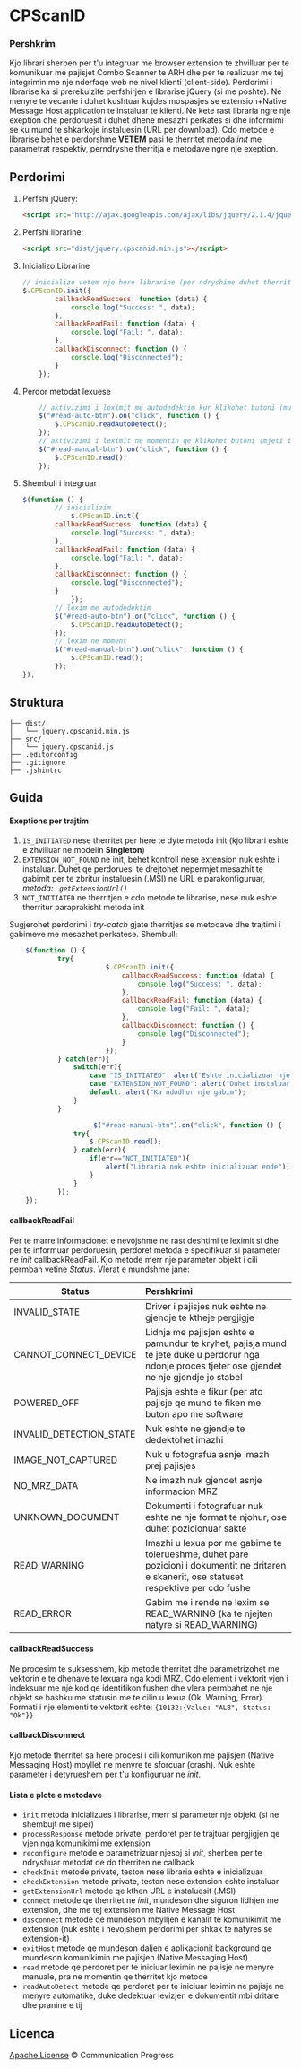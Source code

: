 # CPScanID

### Pershkrim
Kjo librari sherben per t'u integruar me browser extension te zhvilluar per te komunikuar me pajisjet Combo Scanner te ARH dhe per te realizuar me tej integrimin me nje nderfaqe web ne nivel klienti (client-side).
Perdorimi i librarise ka si prerekuizite perfshirjen e librarise jQuery (si me poshte).
Ne menyre te vecante i duhet kushtuar kujdes mospasjes se extension+Native Message Host application te instaluar te klienti. Ne kete rast libraria ngre nje exeption dhe perdoruesit i duhet dhene mesazhi perkates si dhe informimi se ku mund te shkarkoje instaluesin (URL per download).
Cdo metode e librarise behet e perdorshme **VETEM** pasi te therritet metoda *init* me parametrat respektiv, perndryshe therritja e metodave ngre nje exeption.

## Perdorimi

1. Perfshi jQuery:

	```html
	<script src="http://ajax.googleapis.com/ajax/libs/jquery/2.1.4/jquery.min.js"></script>
	```

2. Perfshi librarine:

	```html
	<script src="dist/jquery.cpscanid.min.js"></script>
	```

3. Inicializo Librarine
	```javascript
	// inicializo vetem nje here librarine (per ndryshime duhet therritur metoda rikonfiguruese)
	$.CPScanID.init({
	        callbackReadSuccess: function (data) {
	            console.log("Success: ", data);
	        },
	        callbackReadFail: function (data) {
	            console.log("Fail: ", data);
	        },
	        callbackDisconnect: function () {
	            console.log("Disconnected");
	        }
	    });
	```
4. Perdor metodat lexuese
	```javascript
	    // aktivizimi i leximit me autodedektim kur klikohet butoni (mund te aktivizohet qe ne dom.load)
	    $("#read-auto-btn").on("click", function () {
	        $.CPScanID.readAutoDetect();
	    });
	    // aktivizimi i leximit ne momentin qe klikohet butoni (mjeti i identifikimit duhet te jete i vendosur paraprakisht)
	    $("#read-manual-btn").on("click", function () {
	        $.CPScanID.read();
	    });
	```
5. Shembull i integruar

	```javascript
	$(function () {
	        // inicializim
    	        $.CPScanID.init({
    		callbackReadSuccess: function (data) {
    			console.log("Success: ", data);
    		},
    		callbackReadFail: function (data) {
    			console.log("Fail: ", data);
    		},
    		callbackDisconnect: function () {
    			console.log("Disconnected");
    		}
    	        });
	        // lexim me autodedektim
	        $("#read-auto-btn").on("click", function () {
	            $.CPScanID.readAutoDetect();
	        });
	        // lexim ne moment
	        $("#read-manual-btn").on("click", function () {
	            $.CPScanID.read();
	        });
	});
	```

## Struktura


```
├── dist/
│   └── jquery.cpscanid.min.js
├── src/
│   └── jquery.cpscanid.js
├── .editorconfig
├── .gitignore
├── .jshintrc
```

## Guida

#### Exeptions per trajtim
1. ```IS_INITIATED``` nese therritet per here te dyte metoda init (kjo librari eshte e zhvilluar ne modelin **Singleton**)
2. ```EXTENSION_NOT_FOUND``` ne init, behet kontroll nese extension nuk eshte i instaluar. Duhet qe perdoruesi te drejtohet nepermjet mesazhit te gabimit per te zbritur instaluesin (.MSI) ne URL e parakonfiguruar, *metoda: ``` getExtensionUrl()```*
3. ```NOT_INITIATED``` ne therritjen e cdo metode te librarise, nese nuk eshte therritur paraprakisht metoda init

Sugjerohet perdorimi i *try-catch* gjate therritjes se metodave dhe trajtimi i gabimeve me mesazhet perkatese. Shembull:

```javascript
	$(function () {
	        try{
                        $.CPScanID.init({
                            callbackReadSuccess: function (data) {
                                console.log("Success: ", data);
                            },
                            callbackReadFail: function (data) {
                                console.log("Fail: ", data);
                            },
                            callbackDisconnect: function () {
                                console.log("Disconnected");
                            }
                        });
	        } catch(err){
	            switch(err){
	                case "IS_INITIATED": alert("Eshte inicializuar nje here!");break;
	                case "EXTENSION_NOT_FOUND": alert("Duhet instaluar extension, vizitoni url-ne: "+$.CPScanID.getExtensionUrl());break;
	                default: alert("Ka ndodhur nje gabim");
	            }
	        }

                     $("#read-manual-btn").on("click", function () {
	            try{
	                $.CPScanID.read();
	            } catch(err){
	                if(err=="NOT_INITIATED"){
	                    alert("Libraria nuk eshte inicializuar ende");
	                }
	            }
	        });
	});
```

#### callbackReadFail
Per te marre informacionet e nevojshme ne rast deshtimi te leximit si dhe per te informuar perdoruesin, perdoret metoda e specifikuar si parameter ne *init* callbackReadFail.
Kjo metode merr nje parameter objekt i cili permban vetine *Status*. Vlerat e mundshme jane:

| Status        | Pershkrimi           |
| ------------- |:-------------|
|   INVALID_STATE    | Driver i pajisjes nuk eshte ne gjendje te ktheje pergjigje |
| CANNOT_CONNECT_DEVICE      | Lidhja me pajisjen eshte e pamundur te kryhet, pajisja mund te jete duke u perdorur nga ndonje proces tjeter ose gjendet ne nje gjendje jo stabel      |
| POWERED_OFF | Pajisja eshte e fikur (per ato pajisje qe mund te fiken me buton apo me software     |
| INVALID_DETECTION_STATE | Nuk eshte ne gjendje te dedektohet imazhi     |
| IMAGE_NOT_CAPTURED | Nuk u fotografua asnje imazh prej pajisjes     |
| NO_MRZ_DATA | Ne imazh nuk gjendet asnje informacion MRZ    |
| UNKNOWN_DOCUMENT | Dokumenti i fotografuar nuk eshte ne nje format te njohur, ose duhet pozicionuar sakte     |
| READ_WARNING | Imazhi u lexua por me gabime te tolerueshme, duhet pare pozicioni i dokumentit ne dritaren e skanerit, ose statuset respektive per cdo fushe     |
| READ_ERROR | Gabim me i rende ne lexim se READ_WARNING (ka te njejten natyre si READ_WARNING)     |

#### callbackReadSuccess
Ne procesim te suksesshem, kjo metode therritet dhe parametrizohet me vektorin e te dhenave te lexuara nga kodi MRZ.
Cdo element i vektorit vjen i indeksuar me nje kod qe identifikon fushen dhe vlera permbahet ne nje objekt se bashku me statusin me te cilin u lexua (Ok, Warning, Error). Formati i nje elementi te vektorit eshte: ```{10132:{Value: "ALB", Status: "Ok"}}```

#### callbackDisconnect
Kjo metode therritet sa here procesi i cili komunikon me pajisjen (Native Messaging Host) mbyllet ne menyre te sforcuar (crash).
Nuk eshte parameter i detyrueshem per t'u konfiguruar ne *init*.

#### Lista e plote e metodave
 * ```init``` metoda inicializues i librarise, merr si parameter nje objekt (si ne shembujt me siper)
 * ```processResponse``` metode private, perdoret per te trajtuar pergjigjen qe vjen nga komunikimi me extension
 * ```reconfigure``` metode e parametrizuar njesoj si *init*, sherben per te ndryshuar metodat qe do therriten ne callback
 * ```checkInit``` metode private, teston nese libraria eshte e inicializuar
 * ```checkExtension``` metode private, teston nese extension eshte instaluar
 * ```getExtensionUrl``` metode qe kthen URL e instaluesit (.MSI)
 * ```connect``` metode qe therritet ne *init*, mundeson dhe siguron lidhjen me extension, dhe me tej extension me Native Message Host
 * ```disconnect``` metode qe mundeson mbylljen e kanalit te komunikimit me extension (nuk eshte i nevojshem perdorimi per shkak te natyres se extension-it)
 * ```exitHost``` metode qe mundeson daljen e aplikacionit background qe mundeson komunikimin me pajisjen (Native Messaging Host)
 * ```read``` metode qe perdoret per te iniciuar leximin ne pajisje ne menyre manuale, pra ne momentin qe therritet kjo metode
 * ```readAutoDetect``` metode qe perdoret per te iniciuar leximin ne pajisje ne menyre automatike, duke dedektuar levizjen e dokumentit mbi dritare dhe pranine e tij



## Licenca

[Apache License](http://commprog.com/) © Communication Progress
